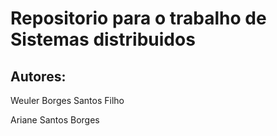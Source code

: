 
<h1>Repositorio para o trabalho de Sistemas distribuidos</h1>
<h2> Autores: </h2>
<p> Weuler Borges Santos Filho</p>
<p> Ariane Santos Borges </p>